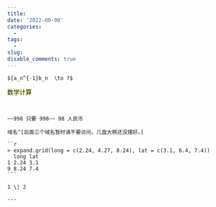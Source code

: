 ```yaml
---
title: 
date: '2022-00-00'
categories:
  - 
tags:
  - 
slug: 
disable_comments: true
---
```

`${a_n^{-1}b_n  \to ?$`

<!--# 这是 -->
<!--  这是 -->

<font style="background-color: #ffffcc;">数学计算</font>

~~~·~~~·~~~·~~~·~~~·~~~·~~~·~~~·~~~·~~~·~~~·~~~


~~998 只要 998~~ 98 人民币

域名^[后面三个域名暂时请不要访问，几盘大棋还没摆好。]

``r
> expand.grid(long = c(2.24, 4.27, 8.24), lat = c(3.1, 6.4, 7.4))
  long lat
1 2.24 3.1
9 8.24 7.4
```

1 \| 2

---

